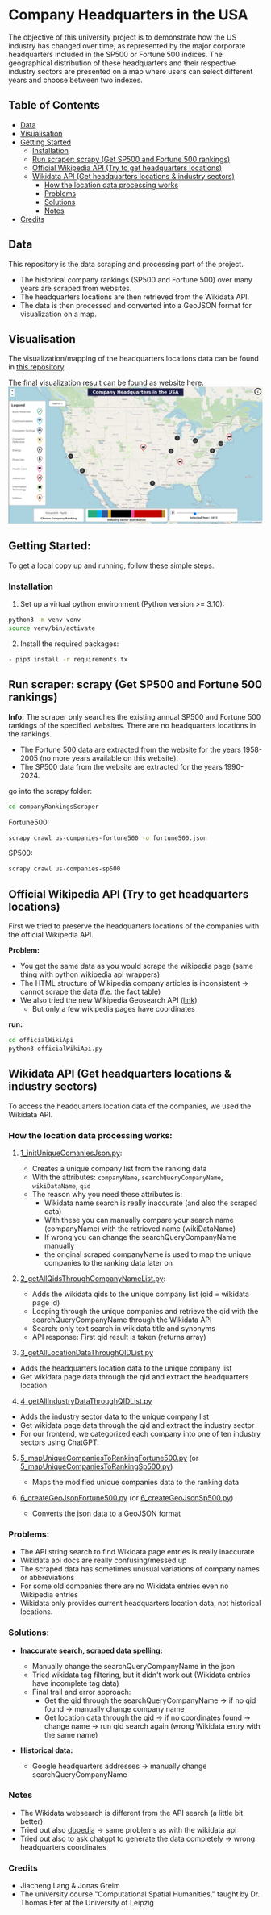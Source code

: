 # Company Headquarters in the USA
The objective of this university project is to demonstrate how the US industry has changed over time, as represented by the major corporate headquarters included in the SP500 or Fortune 500 indices.
The geographical distribution of these headquarters and their respective industry sectors are presented on a map where users can select different years and choose between two indexes.

## Table of Contents
- [Data](#data)
- [Visualisation](#visualisation)
- [Getting Started](#getting-started)
  - [Installation](#installation)
  - [Run scraper: scrapy (Get SP500 and Fortune 500 rankings)](#run-scraper-scrapy-get-sp500-and-fortune-500-rankings)
  - [Official Wikipedia API (Try to get headquarters locations)](#official-wikipedia-api-try-to-get-headquarters-locations)
  - [Wikidata API (Get headquarters locations \& industry sectors)](#wikidata-api-get-headquarters-locations--industry-sectors)
    - [How the location data processing works](#how-the-location-data-processing-works)
    - [Problems](#problems)
    - [Solutions](#solutions)
    - [Notes](#notes)
- [Credits](#credits)

## Data
This repository is the data scraping and processing part of the project. 

- The historical company rankings (SP500 and Fortune 500) over many years are scraped from websites.
- The headquarters locations are then retrieved from the Wikidata API. 
- The data is then processed and converted into a GeoJSON format for visualization on a map.

## Visualisation
The visualization/mapping of the headquarters locations data can be found in [this repository](https://github.com/JonasGreim/leaflet-map-project).

The final visualization result can be found as website [here](https://jonasgreim.github.io/leaflet-map-project/).
![readMeAppPreview.png](img/readMeAppPreview.png)

## Getting Started:
To get a local copy up and running, follow these simple steps.
### Installation
1. Set up a virtual python environment (Python version >= 3.10):
```bash
python3 -m venv venv
source venv/bin/activate
```
2. Install the required packages:
```bash
- pip3 install -r requirements.tx
```

## Run scraper: scrapy (Get SP500 and Fortune 500 rankings)
**Info:** The scraper only searches the existing annual SP500 and Fortune 500 rankings of the specified websites. 
There are no headquarters locations in the rankings.

- The Fortune 500 data are extracted from the website for the years 1958-2005 (no more years available on this website).
- The SP500 data from the website are extracted for the years 1990-2024.

go into the scrapy folder:

```bash
cd companyRankingsScraper
```

Fortune500:
```bash 
scrapy crawl us-companies-fortune500 -o fortune500.json
```

SP500:
```bash
scrapy crawl us-companies-sp500 
```

## Official Wikipedia API (Try to get headquarters locations)
First we tried to preserve the headquarters locations of the companies with the official Wikipedia API.

**Problem:** 
- You get the same data as you would scrape the wikipedia page (same thing with python wikipedia api wrappers)
- The HTML structure of Wikipedia company articles is inconsistent -> cannot scrape the data (f.e. the fact table)
- We also tried the new Wikipedia Geosearch API ([link](https://www.mediawiki.org/wiki/API:Geosearch#Example_1:_Obtain_coordinates))
  - But only a few wikipedia pages have coordinates 

**run:**
```bash 
cd officialWikiApi
python3 officialWikiApi.py
```

## Wikidata API (Get headquarters locations & industry sectors)

To access the headquarters location data of the companies, we used the Wikidata API.

### How the location data processing works:

1. [1_initUniqueComaniesJson.py](wikidata/1_initUniqueComaniesJson.py):
   - Creates a unique company list from the ranking data
   - With the attributes: `companyName`, `searchQueryCompanyName`, `wikiDataName`, `qid`
   - The reason why you need these attributes is: 
     - Wikidata name search is really inaccurate (and also the scraped data)
     - With these you can manually compare your search name (companyName) with the retrieved name (wikiDataName)
     - If wrong you can change the searchQueryCompanyName manually 
     - the original scraped companyName is used to map the unique companies to the ranking data later on

2. [2_getAllQidsThroughCompanyNameList.py](wikidata/2_getAllQidsThroughCompanyNameList.py):
   - Adds the wikidata qids to the unique company list (qid = wikidata page id)
   - Looping through the unique companies and retrieve the qid with the searchQueryCompanyName through the Wikidata API
   - Search: only text search in wikidata title and synonyms
   - API response: First qid result is taken (returns array)

3. [3_getAllLocationDataThroughQIDList.py](wikidata/3_getAllLocationDataThroughQIDList.py)
  - Adds the headquarters location data to the unique company list
  - Get wikidata page data through the qid and extract the headquarters location

4. [4_getAllIndustryDataThroughQIDList.py](wikidata/4_getAllIndustryDataThroughQIDList.py)
  - Adds the industry sector data to the unique company list
  - Get wikidata page data through the qid and extract the industry sector
  - For our frontend, we categorized each company into one of ten industry sectors using ChatGPT.

5. [5_mapUniqueCompaniesToRankingFortune500.py](wikidata/5_mapUniqueCompaniesToRankingFortune500.py)
   (or [5_mapUniqueCompaniesToRankingSp500.py](wikidata/5_mapUniqueCompaniesToRankingSp500.py))
   - Maps the modified unique companies data to the ranking data

6. [6_createGeoJsonFortune500.py](wikidata/6_createGeoJsonFortune500.py)
    (or [6_createGeoJsonSp500.py](wikidata/6_createGeoJsonSp500.py))
    - Converts the json data to a GeoJSON format



### Problems:
- The API string search to find Wikidata page entries is really inaccurate
- Wikidata api docs are really confusing/messed up
- The scraped data has sometimes unusual variations of company names or abbreviations
- For some old companies there are no Wikidata entries even no Wikipedia entries
- Wikidata only provides current headquarters location data, not historical locations.

### Solutions:
- **Inaccurate search, scraped data spelling:**
  - Manually change the searchQueryCompanyName in the json
  - Tried wikidata tag filtering, but it didn't work out (Wikidata entries have incomplete tag data)
  - Final trail and error approach: 
    - Get the qid through the searchQueryCompanyName -> if no qid found -> manually change company name
    - Get location data through the qid -> if no coordinates found -> change name -> run qid search again (wrong Wikidata entry with the same name)
  
- **Historical data:**
  - Google headquarters addresses -> manually change searchQueryCompanyName

### Notes
- The Wikidata websearch is different from the API search (a little bit better)
- Tried out also [dbpedia](https://www.dbpedia.org/) -> same problems as with the wikidata api
- Tried out also to ask chatgpt to generate the data completely -> wrong headquarters coordinates

    

[//]: # (- get qid -> if no qid found &#40;5/49&#41;)
[//]: # (- -> trail and error ->  15 of 49 failed)
[//]: # (run industry sector search -> 1  of  49 failed)


[//]: # (TODO:)

[//]: # (- read me hübsch machen)
[//]: # (- vorgang notieren)
[//]: # (- anzahl von fails notieren und helper functions infos extract)
[//]: # (- check data again -> right qids and names)
[//]: # (- SP500 Berkshire Hathaway, JPMorgan Chase, Mastercard)
[//]: # (- maybe table of contents)



### Credits
- Jiacheng Lang & Jonas Greim
- The university course "Computational Spatial Humanities," taught by Dr. Thomas Efer at the University of Leipzig